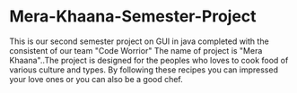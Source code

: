 # Mera-Khaana-Semester-Project
This is our second semester project on GUI in java completed with the consistent of our team "Code Worrior" The name of project is "Mera Khaana"..The project is designed for the peoples who loves to cook food of various culture and types. By following these recipes you can impressed your love ones or you can also be a good chef.
